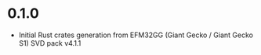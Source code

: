 # 0.1.0

- Initial Rust crates generation from EFM32GG (Giant Gecko / Giant Gecko S1) SVD pack v4.1.1

